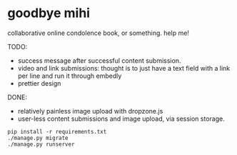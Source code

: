# goodbye mihi

collaborative online condolence book, or something. help me!

TODO:
- success message after successful content submission.
- video and link submissions: thought is to just have a text field with
  a link per line and run it through embedly
- prettier design

DONE:
- relatively painless image upload with dropzone.js
- user-less content submissions and image upload, via session storage.


```
pip install -r requirements.txt
./manage.py migrate
./manage.py runserver
```
